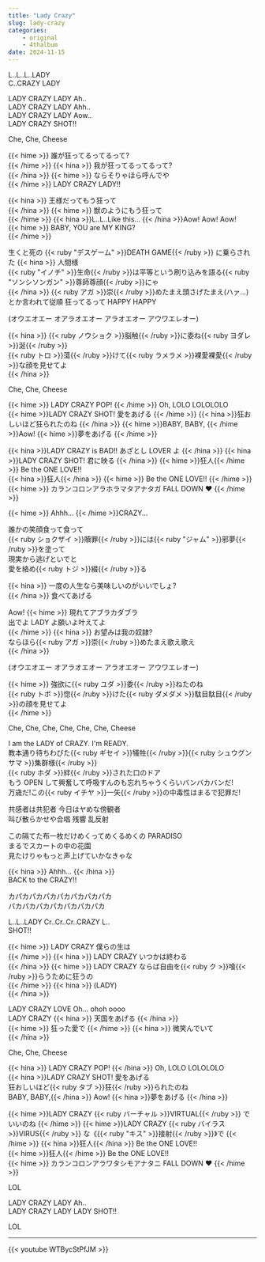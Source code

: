 ```yaml
---
title: "Lady Crazy"
slug: lady-crazy
categories:
    - original
    - 4thalbum
date: 2024-11-15
---
```


L..L..L..LADY  
C..CRAZY LADY  

LADY CRAZY LADY Ah..  
LADY CRAZY LADY Ahh..  
LADY CRAZY LADY Aow..  
LADY CRAZY SHOT!!  

Che, Che, Cheese  

{{< hime >}}
誰が狂ってるってるって?  
{{< /hime >}}
{{< hina >}}
我が狂ってるってるって?  
{{< /hina >}}
{{< hime >}}
ならそりゃほら呼んでや  
{{< /hime >}}
LADY CRAZY LADY!!  

{{< hina >}}
王様だってもう狂って  
{{< /hina >}}
{{< hime >}}
獣のようにもう狂って  
{{< /hime >}}
{{< hina >}}L..L..Like this... {{< /hina >}}Aow! Aow! Aow!  
{{< hime >}}
BABY, YOU are MY KING?  
{{< /hime >}}

生くと死の {{< ruby "デスゲーム" >}}DEATH GAME{{< /ruby >}} に乗らされた
{{< hina >}}
人間様  
{{< ruby "イノチ" >}}生命{{< /ruby >}}は平等という刷り込みを語る{{< ruby "ソンシソンガン" >}}尊師尊顔{{< /ruby >}}にゃ  
{{< /hina >}}
{{< ruby アガ >}}崇{{< /ruby >}}めたまえ頭さげたまえ(ハァ…)  
とか言われて従順  狂ってるって HAPPY HAPPY  

(オウエオエー オアラオエオー アラオエオー アウワエレオー)  

{{< hina >}}
{{< ruby ノウショク >}}脳触{{< /ruby >}}に委ね{{< ruby ヨダレ >}}涎{{< /ruby >}}  
{{< ruby トロ >}}蕩{{< /ruby >}}けて{{< ruby ラメラメ >}}裸愛裸愛{{< /ruby >}}な顔を見せてよ  
{{< /hina >}}

Che, Che, Cheese

{{< hime >}}
LADY CRAZY POP!
{{< /hime >}} Oh, LOLO LOLOLOLO  
{{< hime >}}LADY CRAZY SHOT! 愛をあげる  {{< /hime >}}
{{< hina >}}狂おしいほど狂られたのね  {{< /hina >}}
{{< hime >}}BABY, BABY, {{< /hime >}}Aow! {{< hime >}}夢をあげる  {{< /hime >}}

{{< hina >}}LADY CRAZY is BAD!! あざとし LOVER よ  {{< /hina >}}
{{< hina >}}LADY CRAZY SHOT! 君に映る  {{< /hina >}}
{{< hime >}}狂人{{< /hime >}} Be the ONE LOVE!!  
{{< hina >}}狂人{{< /hina >}} {{< hime >}}
Be the ONE LOVE!!
{{< /hime >}}  
{{< hime >}}
カランコロンアラホラマタアナタガ FALL DOWN ♥
{{< /hime >}}  

{{< hime >}}
Ahhh...
{{< /hime >}}CRAZY...  

誰かの笑顔食って食って  
{{< ruby ショクザイ >}}贖罪{{< /ruby >}}には{{< ruby "ジャム" >}}邪夢{{< /ruby >}}を塗って  
現実から逃げといでと  
愛を絡め{{< ruby トジ >}}綴{{< /ruby >}}る  

{{< hina >}}
一度の人生なら美味しいのがいいでしょ?  
{{< /hina >}}
食べてあげる  

Aow! 
{{< hime >}}
現れてアブラカダブラ  
出でよ LADY よ願いよ叶えてよ  
{{< /hime >}}
{{< hina >}}
お望みは我の奴隷?  
ならほら{{< ruby アガ >}}崇{{< /ruby >}}めたまえ歌え歌え  
{{< /hina >}}

(オウエオエー オアラオエオー アラオエオー アウワエレオー)  

{{< hime >}}
強欲に{{< ruby ユダ >}}委{{< /ruby >}}ねたのね  
{{< ruby トボ >}}惚{{< /ruby >}}けた{{< ruby ダメダメ >}}駄目駄目{{< /ruby >}}の顔を見せてよ  
{{< /hime >}}

Che, Che, Che, Che, Che, Che, Cheese  

I am the LADY of CRAZY. I'm READY.  
教本通り待ちわびた{{< ruby ギセイ >}}犠牲{{< /ruby >}}{{< ruby シュウグンサマ >}}集群様{{< /ruby >}}  
{{< ruby ホダ >}}絆{{< /ruby >}}された口のドア  
もう OPEN して興奮して呼吸すんのも忘れちゃうくらいバンバカバンだ!  
万歳だ!この{{< ruby イチヤ >}}一矢{{< /ruby >}}の中毒性はまるで犯罪だ!  

共感者は共犯者  今日はヤめな傍観者  
叫び散らかせや合唱  残響  乱反射  

この隔てた布一枚だけめくってめくるめくの PARADISO  
まるでスカートの中の花園  
見たけりゃもっと声上げていかなきゃな  

{{< hina >}}
Ahhh...
{{< /hina >}}  
BACK to the CRAZY!!  

カパカパカパカパカパカパカパカ  
パカパカパカパカパカパカパカ  

L..L..LADY Cr..Cr..Cr..CRAZY L..  
SHOT!!  

{{< hime >}}
LADY CRAZY 僕らの生は  
{{< /hime >}}
{{< hina >}}
LADY CRAZY いつかは終わる  
{{< /hina >}}
{{< hime >}}
LADY CRAZY ならば自由を{{< ruby ク >}}喰{{< /ruby >}}らうために狂うの  
{{< /hime >}}
{{< hina >}}
(LADY)  
{{< /hina >}}

LADY CRAZY LOVE Oh... ohoh oooo  
LADY CRAZY {{< hina >}}
天国をあげる
{{< /hina >}}  
{{< hime >}}
狂った愛で 
{{< /hime >}}
{{< hina >}}
微笑んでいて  
{{< /hina >}}

Che, Che, Cheese  

{{< hina >}}
LADY CRAZY POP!
{{< /hina >}} Oh, LOLO LOLOLOLO  
{{< hina >}}LADY CRAZY SHOT! 愛をあげる  
狂おしいほど{{< ruby タブ >}}狂{{< /ruby >}}られたのね  
BABY, BABY,{{< /hina >}} Aow! {{< hina >}}夢をあげる  {{< /hina >}}

{{< hime >}}LADY CRAZY {{< ruby バーチャル >}}VIRTUAL{{< /ruby >}} でいいのね  {{< /hime >}}
{{< hime >}}LADY CRAZY {{< ruby バイラス >}}VIRUS{{< /ruby >}} な《{{< ruby "キス" >}}接射{{< /ruby >}}》で  {{< /hime >}}
{{< hina >}}狂人{{< /hina >}} Be the ONE LOVE!!  
{{< hime >}}狂人{{< /hime >}} Be the ONE LOVE!!  
{{< hime >}}
カランコロンアラワタシモアナタニ FALL DOWN ♥
{{< /hime >}}  

LOL  

LADY CRAZY LADY Ah..  
LADY CRAZY LADY LADY SHOT!!

LOL  

---

{{< youtube WTBycStPfJM >}}